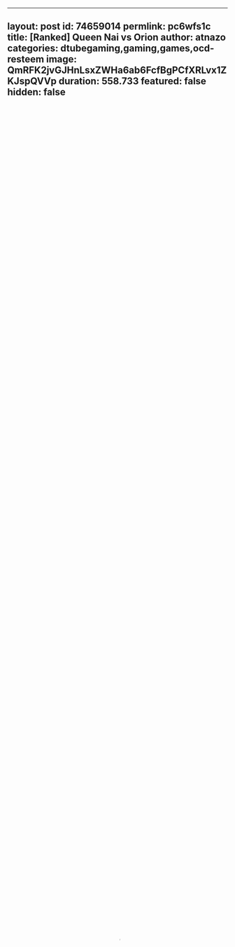 
---
layout: post
id: 74659014
permlink: pc6wfs1c
title:  [Ranked] Queen Nai vs Orion
author: atnazo
categories: dtubegaming,gaming,games,ocd-resteem
image: QmRFK2jvGJHnLsxZWHa6ab6FcfBgPCfXRLvx1ZKJspQVVp
duration: 558.733
featured: false
hidden: false
---
    
<video poster="https://snap1.d.tube/ipfs/QmRFK2jvGJHnLsxZWHa6ab6FcfBgPCfXRLvx1ZKJspQVVp" autoplay="" id="player_html5_api" class="vjs-tech" style="width: 100%; height: 100%;" tabindex="-1" src="https://video.dtube.top/ipfs/QmV3XF5tz7sPWRse1qujyHJq3g5XFiZtjjVmC5e5noVMTz"></video>

Welcome Guys!

Another few matchups from Brawlhalla, but this time my opponents was much better.